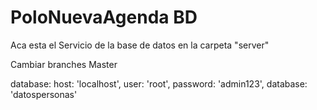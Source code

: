 # PoloNuevaAgenda BD

Aca esta el Servicio de la base de datos en la carpeta 
"server"

Cambiar branches Master

database:
    host: 'localhost',
    user: 'root',
    password: 'admin123',
    database: 'datospersonas'
